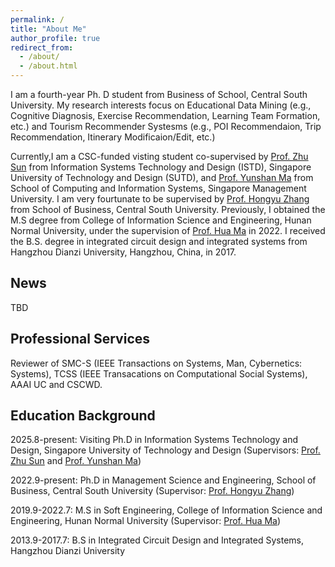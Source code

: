 ```yaml
---
permalink: /
title: "About Me"
author_profile: true
redirect_from: 
  - /about/
  - /about.html
---
```


I am a fourth-year Ph. D student from Business of School, Central South University. My research interests focus on Educational Data Mining (e.g., Cognitive Diagnosis, Exercise Recommendation, Learning Team Formation, etc.) and Tourism Recommender Systesms (e.g., POI Recommendaion, Trip Recommendation, Itinerary Modificaion/Edit, etc.)

Currently,I am a CSC-funded visting student co-supervised by [Prof. Zhu Sun](https://sites.google.com/view/zhusun/home) from Information Systems Technology and Design (ISTD), Singapore University of Technology and Design (SUTD), and [Prof. Yunshan Ma](https://mysbupt.github.io) from School of Computing and Information Systems, Singapore Management University. I am very fourtunate to be supervised by [Prof. Hongyu Zhang](https://scholar.google.com.hk/citations?user=B1gqJ8UAAAAJ&hl=zh-CN&oi=sra) from School of Business, Central South University. Previously, I obtained the M.S degree from College of Information Science and Engineering, Hunan Normal University, under the supervision of [Prof. Hua Ma](https://ieeexplore.ieee.org/author/37086381334) in 2022. I received the B.S. degree in integrated circuit design and integrated systems from Hangzhou Dianzi University, Hangzhou, China, in 2017.


News
------
TBD

Professional Services
------
Reviewer of SMC-S (IEEE Transactions on Systems, Man, Cybernetics: Systems), TCSS (IEEE Transacations on Computational Social Systems), AAAI UC and CSCWD.


Education Background
------
2025.8-present: Visiting Ph.D in Information Systems Technology and Design, Singapore University of Technology and Design (Supervisors: [Prof. Zhu Sun](https://sites.google.com/view/zhusun/home) and [Prof. Yunshan Ma](https://mysbupt.github.io))

2022.9-present: Ph.D in Management Science and Engineering, School of Business, Central South University (Supervisor: [Prof. Hongyu Zhang](https://scholar.google.com.hk/citations?user=B1gqJ8UAAAAJ&hl=zh-CN&oi=sra))

2019.9-2022.7: M.S in Soft Engineering, College of Information Science and Engineering, Hunan Normal University (Supervisor: [Prof. Hua Ma](https://ieeexplore.ieee.org/author/37086381334))

2013.9-2017.7: B.S in Integrated Circuit Design and Integrated Systems, Hangzhou Dianzi University

